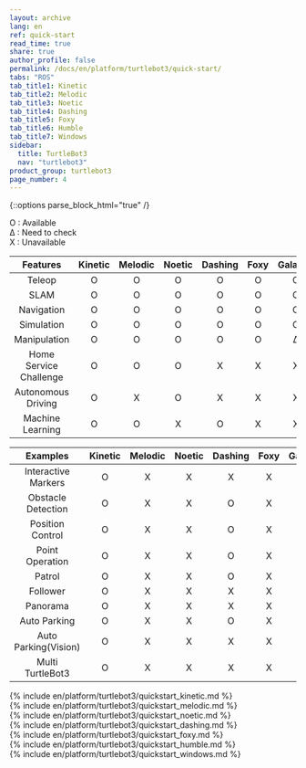 ```yaml
---
layout: archive
lang: en
ref: quick-start
read_time: true
share: true
author_profile: false
permalink: /docs/en/platform/turtlebot3/quick-start/
tabs: "ROS"
tab_title1: Kinetic
tab_title2: Melodic
tab_title3: Noetic
tab_title4: Dashing
tab_title5: Foxy
tab_title6: Humble
tab_title7: Windows
sidebar:
  title: TurtleBot3
  nav: "turtlebot3"
product_group: turtlebot3
page_number: 4
---
```


<div style="counter-reset: h1 2"></div>
<div style="counter-reset: h2 0"></div>

{::options parse_block_html="true" /}

O : Available  
&#8710; : Need to check  
X : Unavailable

|        Features        | Kinetic | Melodic | Noetic | Dashing | Foxy | Galactic | Humble |
|:----------------------:|:-------:|:-------:|:------:|:-------:|:----:|:--------:|:------:|
|         Teleop         |    O    |    O    |   O    |    O    |  O   |    O     |   O    |
|          SLAM          |    O    |    O    |   O    |    O    |  O   |    O     |   O    |
|       Navigation       |    O    |    O    |   O    |    O    |  O   |    O     |   O    |
|       Simulation       |    O    |    O    |   O    |    O    |  O   |    O     |   O    |
|      Manipulation      |    O    |    O    |   O    |    O    |  O   | &#8710;  |   O    |
| Home Service Challenge |    O    |    O    |   O    |    X    |  X   |    X     |   X    |
|   Autonomous Driving   |    O    |    X    |   O    |    X    |  X   |    X     |   X    |
|    Machine Learning    |    O    |    O    |   X    |    O    |  X   |    X     |   X    |

|       Examples       | Kinetic | Melodic | Noetic | Dashing | Foxy | Galactic | Humble |
|:--------------------:|:-------:|:-------:|:------:|:-------:|:----:|:--------:|:------:|
| Interactive Markers  |    O    |    X    |   X    |    X    |  X   |    X     |   X    |
|  Obstacle Detection  |    O    |    X    |   X    |    O    |  X   |    X     |   X    |
|   Position Control   |    O    |    X    |   X    |    O    |  X   |    X     |   X    |
|   Point Operation    |    O    |    X    |   X    |    O    |  X   |    X     |   X    |
|        Patrol        |    O    |    X    |   X    |    O    |  X   |    X     |   X    |
|       Follower       |    O    |    X    |   X    |    X    |  X   |    X     |   X    |
|       Panorama       |    O    |    X    |   X    |    X    |  X   |    X     |   X    |
|     Auto Parking     |    O    |    X    |   X    |    O    |  X   |    X     |   X    |
| Auto Parking(Vision) |    O    |    X    |   X    |    X    |  X   |    X     |   X    |
|   Multi TurtleBot3   |    O    |    X    |   X    |    X    |  X   |    X     |   X    |


<section data-id="{{ page.tab_title1 }}" class="tab_contents">
{% include en/platform/turtlebot3/quickstart_kinetic.md %}
</section>

<section data-id="{{ page.tab_title2 }}" class="tab_contents">
{% include en/platform/turtlebot3/quickstart_melodic.md %}
</section>

<section data-id="{{ page.tab_title3 }}" class="tab_contents">
{% include en/platform/turtlebot3/quickstart_noetic.md %}
</section>

<section data-id="{{ page.tab_title4 }}" class="tab_contents">
{% include en/platform/turtlebot3/quickstart_dashing.md %}
</section>

<section data-id="{{ page.tab_title5 }}" class="tab_contents">
{% include en/platform/turtlebot3/quickstart_foxy.md %}
</section>

<section data-id="{{ page.tab_title6 }}" class="tab_contents">
{% include en/platform/turtlebot3/quickstart_humble.md %}
</section>

<section data-id="{{ page.tab_title7 }}" class="tab_contents">
{% include en/platform/turtlebot3/quickstart_windows.md %}
</section>

<!--

Log:
20201018
- JS code is addeds to default.html.
- The made js code performs adding a class named "selected" to .archive class.
- when archive class name is changed, I want the include specific fragnments will appear and the other fragments not show up (display: none;)

20201019
- If statement only works one time when the pate is loaded. Manipulate css property, display: none or block.

20201020
- {::options parse_block_html="true" /} 옵션을 통해, Block Level 의 블럭과 마크다운을 같이 사용할수있다.
- {: .} 로 통해, ID 또는 class 지정이 가능하다.

20201029

- Page 로드시, Object에 data를 저장하여 Tab이 게속 선택되어지게끔 해야한다.
- tutorialrepublic.com/faq/how-to-keep-the-current-tab-active-on-page-reload-in-bootstrap.php#:~:text=Answer%3A%20Use%20the%20HTML5%20localStorage,tab%20selected%20on%20page%20reload.

-->
